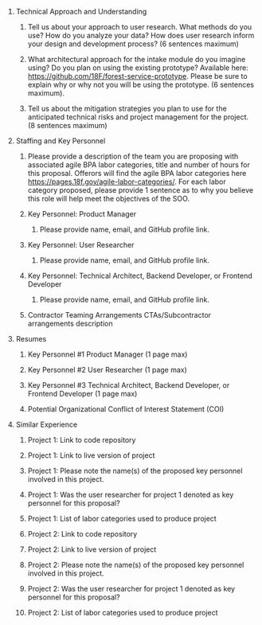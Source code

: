 1.  Technical Approach and Understanding

    1.  Tell us about your approach to user research. What methods do you use? How do you analyze your data? How does user research inform your design and development process? (6 sentences maximum)

    2.  What architectural approach for the intake module do you imagine using? Do you plan on using the existing prototype? Available here: https://github.com/18F/forest-service-prototype. Please be sure to explain why or why not you will be using the prototype. (6 sentences maximum).

    3.  Tell us about the mitigation strategies you plan to use for the anticipated technical risks and project management for the project. (8 sentences maximum)

2.  Staffing and Key Personnel

    1.  Please provide a description of the team you are proposing with associated agile BPA labor categories, title and number of hours for this proposal. Offerors will find the agile BPA labor categories here https://pages.18f.gov/agile-labor-categories/. For each labor category proposed, please provide 1 sentence as to why you believe this role will help meet the objectives of the SOO.

    2.  Key Personnel: Product Manager

        1.  Please provide name, email, and GitHub profile link.

    3.  Key Personnel: User Researcher

        1.  Please provide name, email, and GitHub profile link.

    4.  Key Personnel: Technical Architect, Backend Developer, or Frontend Developer

        1.  Please provide name, email, and GitHub profile link.

    5.  Contractor Teaming Arrangements CTAs/Subcontractor arrangements description

3.  Resumes

    1.  Key Personnel \#1 Product Manager (1 page max)

    2.  Key Personnel \#2 User Researcher (1 page max)

    3.  Key Personnel \#3 Technical Architect, Backend Developer, or Frontend Developer (1 page max)

    4.  Potential Organizational Conflict of Interest Statement (COI)

4.  Similar Experience

    1.  Project 1: Link to code repository

    2.  Project 1: Link to live version of project

    3.  Project 1: Please note the name(s) of the proposed key personnel involved in this project.

    4.  Project 1: Was the user researcher for project 1 denoted as key personnel for this proposal?

    5.  Project 1: List of labor categories used to produce project

    6.  Project 2: Link to code repository

    7.  Project 2: Link to live version of project

    8.  Project 2: Please note the name(s) of the proposed key personnel involved in this project.

    9.  Project 2: Was the user researcher for project 1 denoted as key personnel for this proposal?

    10. Project 2: List of labor categories used to produce project



